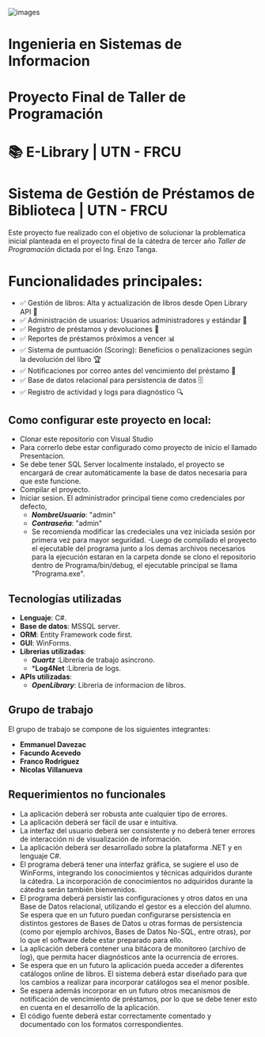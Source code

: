 ![images](https://github.com/user-attachments/assets/7823e8f6-52b1-4650-8759-976bb9dfb61c)
# Ingenieria en Sistemas de Informacion
# Proyecto Final de Taller de Programación
# 📚 E-Library | UTN - FRCU
# Sistema de Gestión de Préstamos de Biblioteca | UTN - FRCU

Este proyecto fue realizado con el objetivo de solucionar la problematica inicial planteada en el proyecto final de la cátedra de tercer año *Taller de Programación* dictada por el Ing. Enzo Tanga. 
# Funcionalidades principales:
- ✅ Gestión de libros: Alta y actualización de libros desde Open Library API 📖
- ✅ Administración de usuarios: Usuarios administradores y estándar 👥
- ✅ Registro de préstamos y devoluciones 📅
- ✅ Reportes de préstamos próximos a vencer 📊
- ✅ Sistema de puntuación (Scoring): Beneficios o penalizaciones según la devolución del libro 🏆
- ✅ Notificaciones por correo antes del vencimiento del préstamo 📩
- ✅ Base de datos relacional para persistencia de datos 🗄️
- ✅ Registro de actividad y logs para diagnóstico 🔍


## Como configurar este proyecto en local:
- Clonar este repositorio con Visual Studio
- Para correrlo debe estar configurado como proyecto de inicio el llamado Presentacion.
- Se debe tener SQL Server localmente instalado, el proyecto se encargará de crear automáticamente la base de datos necesaria para que este funcione.
- Compilar el proyecto.
- Iniciar sesion. El administrador principal tiene como credenciales por defecto,
  - ***NombreUsuario***: "admin"
  - ***Contraseña***: "admin"
  - Se recomienda modificar las credeciales una vez iniciada sesión por primera vez para mayor seguridad.
-Luego de compilado el proyecto el ejecutable del programa junto a los demas archivos necesarios para la ejecución estaran en la carpeta donde se clono el repositorio dentro de Programa/bin/debug, el ejecutable principal se llama "Programa.exe".

## Tecnologías utilizadas
- **Lenguaje**:  C#.
- **Base de datos**:  MSSQL server.
- **ORM**:  Entity Framework code first.
- **GUI**:  WinForms.
- **Librerias utilizadas**:
  - ***Quartz*** :Libreria de trabajo asincrono.
  - ***Log4Net** :Libreria de logs.
- **APIs utilizadas**:
  - ***OpenLibrary***: Libreria de informacion de libros. 
  

## Grupo de trabajo
El grupo de trabajo se compone de los siguientes integrantes: 
- **Emmanuel Davezac**
- **Facundo Acevedo** 
- **Franco Rodriguez**  
- **Nicolas Villanueva**

## Requerimientos no funcionales
- La aplicación deberá ser robusta ante cualquier tipo de errores.
- La aplicación deberá ser fácil de usar e intuitiva.
- La interfaz del usuario deberá ser consistente y no deberá tener errores de interacción ni de visualización de información.
- La aplicación deberá ser desarrollado sobre la plataforma .NET y en lenguaje C#.
- El programa deberá tener una interfaz gráfica, se sugiere el uso de WinForms, integrando los conocimientos y técnicas adquiridos durante la cátedra. La
incorporación de conocimientos no adquiridos durante la cátedra serán también bienvenidos.
- El programa deberá persistir las configuraciones y otros datos en una Base de Datos relacional, utilizando el gestor es a elección del alumno. Se espera que en un futuro puedan configurarse persistencia en distintos gestores de Bases de Datos u otras formas de persistencia (como por ejemplo archivos, Bases de Datos No-SQL, entre otras), por lo que el software debe estar preparado para ello.
- La aplicación deberá contener una bitácora de monitoreo (archivo de log), que permita hacer diagnósticos ante la ocurrencia de errores.
- Se espera que en un futuro la aplicación pueda acceder a diferentes catálogos online de libros. El sistema deberá estar diseñado para que los cambios a realizar para incorporar catálogos sea el menor posible.
- Se espera además incorporar en un futuro otros mecanismos de notificación de vencimiento de préstamos, por lo que se debe tener esto en cuenta en el desarrollo de la aplicación.
- El código fuente deberá estar correctamente comentado y documentado con los formatos correspondientes.
